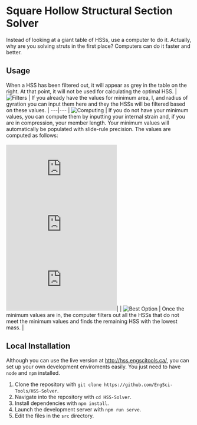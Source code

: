 # Square Hollow Structural Section Solver
Instead of looking at a giant table of HSSs, use a computer to do it. Actually, why are you solving struts in the first place? Computers can do it faster and better.

## Usage
When a HSS has been filtered out, it will appear as grey in the table on the right. At that point, it will not be used for calculating the optimal HSS.
| ![Filters](https://i.imgur.com/06ivsu1.png) | If you already have the values for minimum area, I, and radius of gyration you can input them here and they the HSSs will be filtered based on these values. |
---|---
| ![Computing](https://i.imgur.com/96wEQvs.png) | If you do not have your minimum values, you can compute them by inputting your internal strain and, if you are in compression, your member length. Your minimum values will automatically be populated with slide-rule precision. The values are computed as follows: <br/><br/> ![Area Expression](https://latex.codecogs.com/svg.latex?%5Ctext%7BArea%7D_%7Bmin%7D%3D%5Cfrac%7B%5Ctext%7BFOS%7D%5Ccdot%20%5Ctext%7BForce%7D%7D%7B%5Csigma%7B%7D_%7Byield%7D%7D) <br/> ![I Expression](https://latex.codecogs.com/svg.latex?I_%7Bmin%7D%3D%5Cfrac%7B%5Ctext%7BFOS%7D%5Ccdot%20%5Ctext%7BForce%7D%5Ccdot%20%5Ctext%7BLength%7D%5E2%7D%7B%5Cpi%5E2%5Ccdot%20E%7D) <br/> ![Radius Expression](https://latex.codecogs.com/svg.latex?%5Ctext%7BRadius%7D_%7Bmin%7D%20%3D%20%5Cfrac%7B%5Ctext%7BLength%7D%7D%7B200%7D)|
| ![Best Option](https://i.imgur.com/PRKawAC.png) | Once the minimum values are in, the computer filters out all the HSSs that do not meet the minimum values and finds the remaining HSS with the lowest mass. |

## Local Installation
Although you can use the live version at http://hss.engscitools.ca/, you can set up your own development enviroments easily. You just need to have `node` and `npm` installed.

1. Clone the repository with `git clone https://github.com/EngSci-Tools/HSS-Solver`.
1. Navigate into the repository with `cd HSS-Solver`.
1. Install dependencies with `npm install`.
1. Launch the development server with `npm run serve`.
1. Edit the files in the `src` directory.
